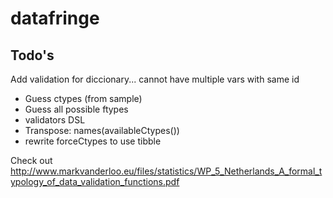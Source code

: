 # datafringe

## Todo's

Add validation for diccionary... cannot have multiple vars with same id

- Guess ctypes (from sample)
- Guess all possible ftypes
- validators DSL
- Transpose: names(availableCtypes())
- rewrite forceCtypes to use tibble

Check out
http://www.markvanderloo.eu/files/statistics/WP_5_Netherlands_A_formal_typology_of_data_validation_functions.pdf